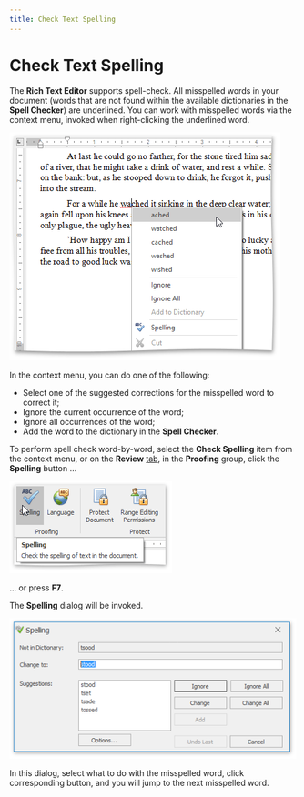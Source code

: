 ```yaml
---
title: Check Text Spelling
---
```

# Check Text Spelling
The **Rich Text Editor** supports spell-check. All misspelled words in your document (words that are not found within the available dictionaries in the **Spell Checker**) are underlined. You can work with misspelled words via the context menu, invoked when right-clicking the underlined word.

![RTESpellCheckingContextMenu](../../../images/Img121326.png)

In the context menu, you can do one of the following:
* Select one of the suggested corrections for the misspelled word to correct it;
* Ignore the current occurrence of the word;
* Ignore all occurrences of the word;
* Add the word to the dictionary in the **Spell Checker**.

To perform spell check word-by-word, select the **Check Spelling** item from the context menu, or on the **Review** [ tab](../../../../interface-elements-for-desktop/articles/rich-text-editor/text-editor-ui/ribbon-interface.md), in the **Proofing** group, click the **Spelling** button ...

![RTESpelling](../../../images/Img121306.png)

... or press **F7**.

The **Spelling** dialog will be invoked.
 

![RTESpellingDialog](../../../images/Img121307.png)

In this dialog, select what to do with the misspelled word, click corresponding button, and you will jump to the next misspelled word.